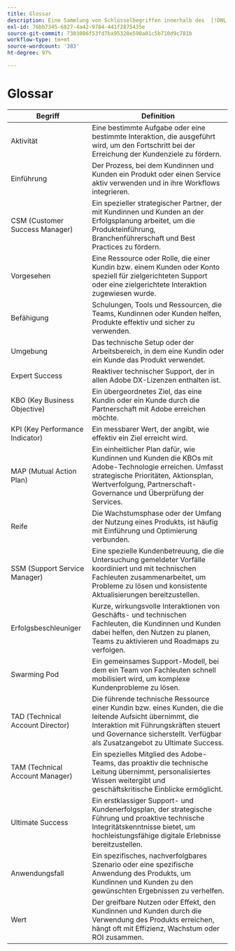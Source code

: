 ```yaml
---
title: Glossar
description: Eine Sammlung von Schlüsselbegriffen innerhalb des  [!DNL Adobe Success] -Portals und ihrer Definitionen.
exl-id: 76bb7345-6827-4a42-9784-441f2875435e
source-git-commit: 7303086f53fd7ba95328e590a01c5b710d9c781b
workflow-type: tm+mt
source-wordcount: '383'
ht-degree: 97%

---
```


# Glossar

| Begriff | Definition |
|--------------- |------------ |
| Aktivität | Eine bestimmte Aufgabe oder eine bestimmte Interaktion, die ausgeführt wird, um den Fortschritt bei der Erreichung der Kundenziele zu fördern. |
| Einführung | Der Prozess, bei dem Kundinnen und Kunden ein Produkt oder einen Service aktiv verwenden und in ihre Workflows integrieren. |
| CSM (Customer Success Manager) | Ein spezieller strategischer Partner, der mit Kundinnen und Kunden an der Erfolgsplanung arbeitet, um die Produkteinführung, Branchenführerschaft und Best Practices zu fördern. |
| Vorgesehen | Eine Ressource oder Rolle, die einer Kundin bzw. einem Kunden oder Konto speziell für zielgerichteten Support oder eine zielgerichtete Interaktion zugewiesen wurde. |
| Befähigung | Schulungen, Tools und Ressourcen, die Teams, Kundinnen oder Kunden helfen, Produkte effektiv und sicher zu verwenden. |
| Umgebung | Das technische Setup oder der Arbeitsbereich, in dem eine Kundin oder ein Kunde das Produkt verwendet. |
| Expert Success | Reaktiver technischer Support, der in allen Adobe DX-Lizenzen enthalten ist. |
| KBO (Key Business Objective) | Ein übergeordnetes Ziel, das eine Kundin oder ein Kunde durch die Partnerschaft mit Adobe erreichen möchte. |
| KPI (Key Performance Indicator) | Ein messbarer Wert, der angibt, wie effektiv ein Ziel erreicht wird. |
| MAP (Mutual Action Plan) | Ein einheitlicher Plan dafür, wie Kundinnen und Kunden die KBOs mit Adobe-Technologie erreichen. Umfasst strategische Prioritäten, Aktionsplan, Wertverfolgung, Partnerschaft-Governance und Überprüfung der Services. |
| Reife | Die Wachstumsphase oder der Umfang der Nutzung eines Produkts, ist häufig mit Einführung und Optimierung verbunden. |
| SSM (Support Service Manager) | Eine spezielle Kundenbetreuung, die die Untersuchung gemeldeter Vorfälle koordiniert und mit technischen Fachleuten zusammenarbeitet, um Probleme zu lösen und konsistente Aktualisierungen bereitzustellen. |
| Erfolgsbeschleuniger | Kurze, wirkungsvolle Interaktionen von Geschäfts- und technischen Fachleuten, die Kundinnen und Kunden dabei helfen, den Nutzen zu planen, Teams zu aktivieren und Roadmaps zu verfolgen. |
| Swarming Pod | Ein gemeinsames Support-Modell, bei dem ein Team von Fachleuten schnell mobilisiert wird, um komplexe Kundenprobleme zu lösen. |
| TAD (Technical Account Director) | Die führende technische Ressource einer Kundin bzw. eines Kunden, die die leitende Aufsicht übernimmt, die Interaktion mit Führungskräften steuert und Governance sicherstellt. Verfügbar als Zusatzangebot zu Ultimate Success. |
| TAM (Technical Account Manager) | Ein spezielles Mitglied des Adobe-Teams, das proaktiv die technische Leitung übernimmt, personalisiertes Wissen weitergibt und geschäftskritische Einblicke ermöglicht. |
| Ultimate Success | Ein erstklassiger Support- und Kundenerfolgsplan, der strategische Führung und proaktive technische Integritätskenntnisse bietet, um hochleistungsfähige digitale Erlebnisse bereitzustellen. |
| Anwendungsfall | Ein spezifisches, nachverfolgbares Szenario oder eine spezifische Anwendung des Produkts, um Kundinnen und Kunden zu den gewünschten Ergebnissen zu verhelfen. |
| Wert | Der greifbare Nutzen oder Effekt, den Kundinnen und Kunden durch die Verwendung des Produkts erreichen, hängt oft mit Effizienz, Wachstum oder ROI zusammen. |
